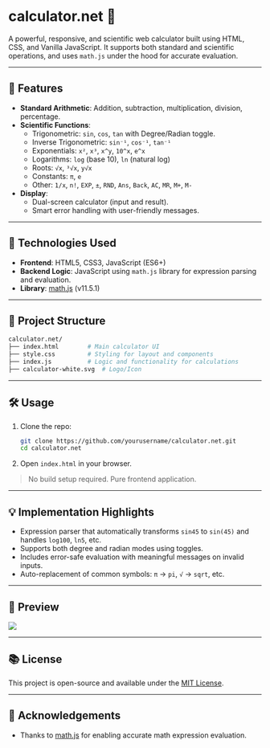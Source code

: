 # calculator.net 🧮

A powerful, responsive, and scientific web calculator built using HTML, CSS, and Vanilla JavaScript. It supports both standard and scientific operations, and uses `math.js` under the hood for accurate evaluation.

---

## 🚀 Features

- **Standard Arithmetic**: Addition, subtraction, multiplication, division, percentage.
- **Scientific Functions**:
    - Trigonometric: `sin`, `cos`, `tan` with Degree/Radian toggle.
    - Inverse Trigonometric: `sin⁻¹`, `cos⁻¹`, `tan⁻¹`
    - Exponentials: `x²`, `x³`, `x^y`, `10^x`, `e^x`
    - Logarithms: `log` (base 10), `ln` (natural log)
    - Roots: `√x`, `³√x`, `y√x`
    - Constants: `π`, `e`
    - Other: `1/x`, `n!`, `EXP`, `±`, `RND`, `Ans`, `Back`, `AC`, `MR`, `M+`, `M-`
- **Display**:
    - Dual-screen calculator (input and result).
    - Smart error handling with user-friendly messages.

---

## 🧩 Technologies Used

- **Frontend**: HTML5, CSS3, JavaScript (ES6+)
- **Backend Logic**: JavaScript using `math.js` library for expression parsing and evaluation.
- **Library**: [math.js](https://mathjs.org/) (v11.5.1)

---

## 📂 Project Structure

```bash
calculator.net/
├── index.html        # Main calculator UI
├── style.css         # Styling for layout and components
├── index.js          # Logic and functionality for calculations
├── calculator-white.svg  # Logo/Icon
```

---

## 🛠️ Usage

1. Clone the repo:
    
    ```bash
    git clone https://github.com/yourusername/calculator.net.git
    cd calculator.net
    ```
    
2. Open `index.html` in your browser.

> No build setup required. Pure frontend application.
> 

---

## 💡 Implementation Highlights

- Expression parser that automatically transforms `sin45` to `sin(45)` and handles `log100`, `ln5`, etc.
- Supports both degree and radian modes using toggles.
- Includes error-safe evaluation with meaningful messages on invalid inputs.
- Auto-replacement of common symbols: `π` → `pi`, `√` → `sqrt`, etc.

---

## 📸 Preview

![](https://chatgpt.com/c/preview.png)

---

## 📚 License

This project is open-source and available under the [MIT License](https://chatgpt.com/c/LICENSE).

---

## 🙌 Acknowledgements

- Thanks to [math.js](https://mathjs.org/) for enabling accurate math expression evaluation.